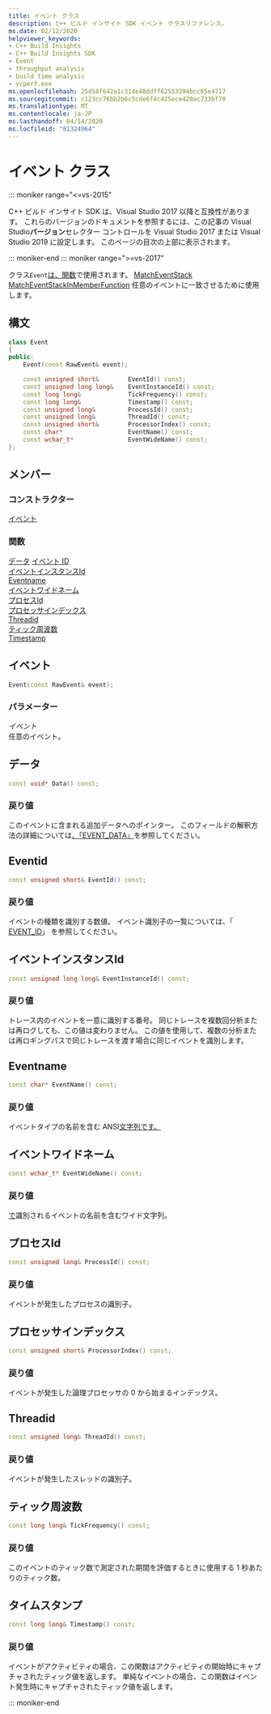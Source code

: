 ```yaml
---
title: イベント クラス
description: C++ ビルド インサイト SDK イベント クラスリファレンス。
ms.date: 02/12/2020
helpviewer_keywords:
- C++ Build Insights
- C++ Build Insights SDK
- Event
- throughput analysis
- build time analysis
- vcperf.exe
ms.openlocfilehash: 25d58f642a1c314e48ddff62553394bcc65e4717
ms.sourcegitcommit: c123cc76bb2b6c5cde6f4c425ece420ac733bf70
ms.translationtype: MT
ms.contentlocale: ja-JP
ms.lasthandoff: 04/14/2020
ms.locfileid: "81324964"
---
```

# <a name="event-class"></a>イベント クラス

::: moniker range="<=vs-2015"

C++ ビルド インサイト SDK は、Visual Studio 2017 以降と互換性があります。 これらのバージョンのドキュメントを参照するには、この記事の Visual Studio**バージョン**セレクター コントロールを Visual Studio 2017 または Visual Studio 2019 に設定します。 このページの目次の上部に表示されます。

::: moniker-end
::: moniker range=">=vs-2017"

クラス`Event`[は、](../functions/match-event-in-member-function.md)[関数](../functions/match-event.md)で使用されます。 [MatchEventStack](../functions/match-event-stack.md) [MatchEventStackInMemberFunction](../functions/match-event-stack-in-member-function.md) 任意のイベントに一致させるために使用します。

## <a name="syntax"></a>構文

```cpp
class Event
{
public:
    Event(const RawEvent& event);

    const unsigned short&        EventId() const;
    const unsigned long long&    EventInstanceId() const;
    const long long&             TickFrequency() const;
    const long long&             Timestamp() const;
    const unsigned long&         ProcessId() const;
    const unsigned long&         ThreadId() const;
    const unsigned short&        ProcessorIndex() const;
    const char*                  EventName() const;
    const wchar_t*               EventWideName() const;
};
```

## <a name="members"></a>メンバー

### <a name="constructors"></a>コンストラクター

[イベント](#entity)

### <a name="functions"></a>関数

[データ](#data)
[イベント ID](#event-id)\
[イベントインスタンスId](#event-instance-id)\
[Eventname](#event-name)\
[イベントワイドネーム](#event-wide-name)\
[プロセスId](#process-id)\
[プロセッサインデックス](#processor-index)\
[Threadid](#thread-id)\
[ティック周波数](#tick-frequency)\
[Timestamp](#timestamp)

## <a name="event"></a><a name="entity"></a> イベント

```cpp
Event(const RawEvent& event);
```

### <a name="parameters"></a>パラメーター

*イベント*\
任意のイベント。

## <a name="data"></a><a name="data"></a>データ

```cpp
const void* Data() const;
```

### <a name="return-value"></a>戻り値

このイベントに含まれる追加データへのポインター。 このフィールドの解釈方法の詳細については[、「EVENT_DATA」](../c-event-data-types/event-data-struct.md)を参照してください。

## <a name="eventid"></a><a name="event-id"></a>Eventid

```cpp
const unsigned short& EventId() const;
```

### <a name="return-value"></a>戻り値

イベントの種類を識別する数値。 イベント識別子の一覧については、「 [EVENT_ID](../c-event-data-types/event-id-enum.md)」 を参照してください。

## <a name="eventinstanceid"></a><a name="event-instance-id"></a>イベントインスタンスId

```cpp
const unsigned long long& EventInstanceId() const;
```

### <a name="return-value"></a>戻り値

トレース内のイベントを一意に識別する番号。 同じトレースを複数回分析または再ログしても、この値は変わりません。 この値を使用して、複数の分析または再ロギングパスで同じトレースを渡す場合に同じイベントを識別します。

## <a name="eventname"></a><a name="event-name"></a>Eventname

```cpp
const char* EventName() const;
```

### <a name="return-value"></a>戻り値

イベントタイプの名前を含む ANSI[文字列です。](#event-id)

## <a name="eventwidename"></a><a name="event-wide-name"></a>イベントワイドネーム

```cpp
const wchar_t* EventWideName() const;
```

### <a name="return-value"></a>戻り値

[で](#event-id)識別されるイベントの名前を含むワイド文字列。

## <a name="processid"></a><a name="process-id"></a>プロセスId

```cpp
const unsigned long& ProcessId() const;
```

### <a name="return-value"></a>戻り値

イベントが発生したプロセスの識別子。

## <a name="processorindex"></a><a name="processor-index"></a>プロセッサインデックス

```cpp
const unsigned short& ProcessorIndex() const;
```

### <a name="return-value"></a>戻り値

イベントが発生した論理プロセッサの 0 から始まるインデックス。

## <a name="threadid"></a><a name="thread-id"></a>Threadid

```cpp
const unsigned long& ThreadId() const;
```

### <a name="return-value"></a>戻り値

イベントが発生したスレッドの識別子。

## <a name="tickfrequency"></a><a name="tick-frequency"></a>ティック周波数

```cpp
const long long& TickFrequency() const;
```

### <a name="return-value"></a>戻り値

このイベントのティック数で測定された期間を評価するときに使用する 1 秒あたりのティック数。

## <a name="timestamp"></a><a name="timestamp"></a>タイムスタンプ

```cpp
const long long& Timestamp() const;
```

### <a name="return-value"></a>戻り値

イベントがアクティビティの場合、この関数はアクティビティの開始時にキャプチャされたティック値を返します。 単純なイベントの場合、この関数はイベント発生時にキャプチャされたティック値を返します。

::: moniker-end
